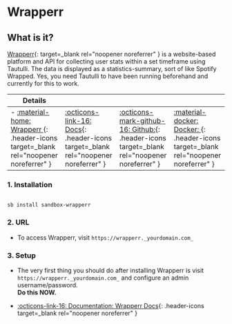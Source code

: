 # Wrapperr

## What is it?

[Wrapperr](https://github.com/aunefyren/wrapperr){: target=_blank rel="noopener noreferrer" } is a website-based platform and API for collecting user stats within a set timeframe using Tautulli. The data is displayed as a statistics-summary, sort of like Spotify Wrapped. Yes, you need Tautulli to have been running beforehand and currently for this to work.

| Details     |             |             |             |
|-------------|-------------|-------------|-------------|
- [:material-home: Wrapperr ](https://github.com/aunefyren/wrapperr){: .header-icons target=_blank rel="noopener noreferrer" } | [:octicons-link-16: Docs](https://github.com/aunefyren/wrapperr){: .header-icons target=_blank rel="noopener noreferrer" } | [:octicons-mark-github-16: Github:](https://github.com/aunefyren/wrapperr){: .header-icons target=_blank rel="noopener noreferrer" } | [:material-docker: Docker: ](https://hub.docker.com/r/aunefyren/wrapperr){: .header-icons target=_blank rel="noopener noreferrer" } |


### 1. Installation

``` shell

sb install sandbox-wrapperr

```

### 2. URL

- To access Wrapperr, visit `https://wrapperr._yourdomain.com_`

### 3. Setup

- The very first thing you should do after installing Wrapperr is visit `https://wrapperr._yourdomain.com_` and configure an admin username/password. <br /> **Do this NOW.**

- [:octicons-link-16: Documentation: Wrapperr Docs](https://github.com/aunefyren/wrapperr){: .header-icons target=_blank rel="noopener noreferrer" }
